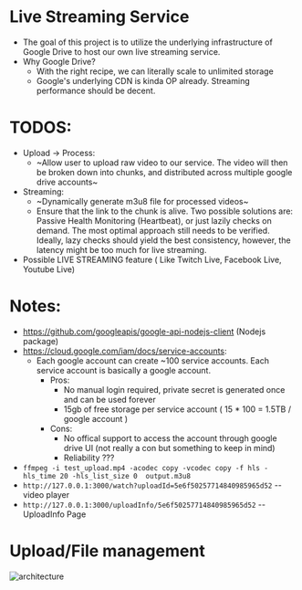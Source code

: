 # Live Streaming Service
- The goal of this project is to utilize the underlying infrastructure of Google Drive to host our own live streaming service.
- Why Google Drive?
    + With the right recipe, we can literally scale to unlimited storage
    + Google's underlying CDN is kinda OP already. Streaming performance should be decent.


# TODOS:
- Upload -> Process:
    + ~Allow user to upload raw video to our service. The video will then be broken down into chunks, and distributed across multiple google drive accounts~
- Streaming:
    + ~Dynamically generate m3u8 file for processed videos~
    + Ensure that the link to the chunk is alive. Two possible solutions are: Passive Health Monitoring (Heartbeat), or just lazily checks on demand. The most optimal approach still needs to be verified. Ideally, lazy checks should yield the best consistency, however, the latency might be too much for live streaming.
- Possible LIVE STREAMING feature ( Like Twitch Live, Facebook Live, Youtube Live)


# Notes:
- https://github.com/googleapis/google-api-nodejs-client (Nodejs package)
- https://cloud.google.com/iam/docs/service-accounts:
    + Each google account can create ~100 service accounts. Each service account is basically a google account.
        * Pros:  
            + No manual login required, private secret is generated once and can be used forever
            + 15gb of free storage per service account ( 15 * 100 = 1.5TB / google account )
        * Cons:
            + No offical support to access the account through google drive UI (not really a con but something to keep in mind)
            + Reliability ???
- `ffmpeg -i test_upload.mp4 -acodec copy -vcodec copy -f hls -hls_time 20 -hls_list_size 0  output.m3u8`
- `http://127.0.0.1:3000/watch?uploadId=5e6f50257714840985965d52` -- video player
- `http://127.0.0.1:3000/uploadInfo/5e6f50257714840985965d52` -- UploadInfo Page

# Upload/File management
![architecture](https://i.imgur.com/TJraFtH.jpg)
